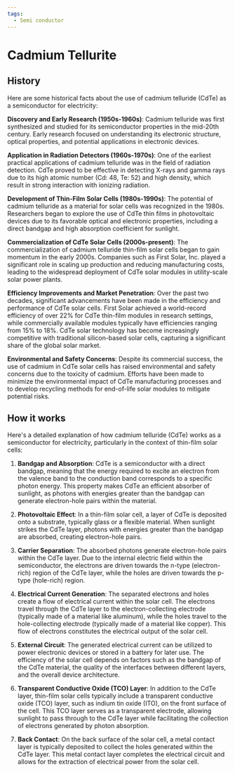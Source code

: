 ```yaml
---
tags:
  - Semi conductor
---
```


# Cadmium Tellurite

## History

Here are some historical facts about the use of cadmium telluride (CdTe) as a semiconductor for electricity:

**Discovery and Early Research (1950s-1960s)**: Cadmium telluride was first synthesized and studied for its semiconductor properties in the mid-20th century. Early research focused on understanding its electronic structure, optical properties, and potential applications in electronic devices.

**Application in Radiation Detectors (1960s-1970s)**: One of the earliest practical applications of cadmium telluride was in the field of radiation detection. CdTe proved to be effective in detecting X-rays and gamma rays due to its high atomic number (Cd: 48, Te: 52) and high density, which result in strong interaction with ionizing radiation.

**Development of Thin-Film Solar Cells (1980s-1990s)**: The potential of cadmium telluride as a material for solar cells was recognized in the 1980s. Researchers began to explore the use of CdTe thin films in photovoltaic devices due to its favorable optical and electronic properties, including a direct bandgap and high absorption coefficient for sunlight.

**Commercialization of CdTe Solar Cells (2000s-present)**: The commercialization of cadmium telluride thin-film solar cells began to gain momentum in the early 2000s. Companies such as First Solar, Inc. played a significant role in scaling up production and reducing manufacturing costs, leading to the widespread deployment of CdTe solar modules in utility-scale solar power plants.

**Efficiency Improvements and Market Penetration**: Over the past two decades, significant advancements have been made in the efficiency and performance of CdTe solar cells. First Solar achieved a world-record efficiency of over 22% for CdTe thin-film modules in research settings, while commercially available modules typically have efficiencies ranging from 15% to 18%. CdTe solar technology has become increasingly competitive with traditional silicon-based solar cells, capturing a significant share of the global solar market.

**Environmental and Safety Concerns**: Despite its commercial success, the use of cadmium in CdTe solar cells has raised environmental and safety concerns due to the toxicity of cadmium. Efforts have been made to minimize the environmental impact of CdTe manufacturing processes and to develop recycling methods for end-of-life solar modules to mitigate potential risks.

## How it works

Here's a detailed explanation of how cadmium telluride (CdTe) works as a semiconductor for electricity, particularly in the context of thin-film solar cells:

1. **Bandgap and Absorption**: CdTe is a semiconductor with a direct bandgap, meaning that the energy required to excite an electron from the valence band to the conduction band corresponds to a specific photon energy. This property makes CdTe an efficient absorber of sunlight, as photons with energies greater than the bandgap can generate electron-hole pairs within the material.

2. **Photovoltaic Effect**: In a thin-film solar cell, a layer of CdTe is deposited onto a substrate, typically glass or a flexible material. When sunlight strikes the CdTe layer, photons with energies greater than the bandgap are absorbed, creating electron-hole pairs.

3. **Carrier Separation**: The absorbed photons generate electron-hole pairs within the CdTe layer. Due to the internal electric field within the semiconductor, the electrons are driven towards the n-type (electron-rich) region of the CdTe layer, while the holes are driven towards the p-type (hole-rich) region.

4. **Electrical Current Generation**: The separated electrons and holes create a flow of electrical current within the solar cell. The electrons travel through the CdTe layer to the electron-collecting electrode (typically made of a material like aluminum), while the holes travel to the hole-collecting electrode (typically made of a material like copper). This flow of electrons constitutes the electrical output of the solar cell.

5. **External Circuit**: The generated electrical current can be utilized to power electronic devices or stored in a battery for later use. The efficiency of the solar cell depends on factors such as the bandgap of the CdTe material, the quality of the interfaces between different layers, and the overall device architecture.

6. **Transparent Conductive Oxide (TCO) Layer**: In addition to the CdTe layer, thin-film solar cells typically include a transparent conductive oxide (TCO) layer, such as indium tin oxide (ITO), on the front surface of the cell. This TCO layer serves as a transparent electrode, allowing sunlight to pass through to the CdTe layer while facilitating the collection of electrons generated by photon absorption.

7. **Back Contact**: On the back surface of the solar cell, a metal contact layer is typically deposited to collect the holes generated within the CdTe layer. This metal contact layer completes the electrical circuit and allows for the extraction of electrical power from the solar cell.
